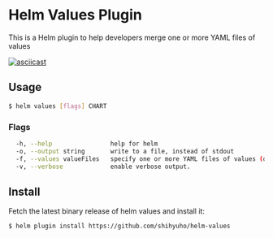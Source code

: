 # Helm Values Plugin

This is a Helm plugin to help developers merge one or more YAML files of values

[![asciicast](https://asciinema.org/a/StHw7ZiwrnJOoCr9ZoyRJpUKK.png)](https://asciinema.org/a/StHw7ZiwrnJOoCr9ZoyRJpUKK)

## Usage

```sh
$ helm values [flags] CHART
```

### Flags

```sh
  -h, --help                help for helm
  -o, --output string       write to a file, instead of stdout
  -f, --values valueFiles   specify one or more YAML files of values (default [])
  -v, --verbose             enable verbose output.
```

## Install

Fetch the latest binary release of helm values and install it:
 
```sh
$ helm plugin install https://github.com/shihyuho/helm-values
```
